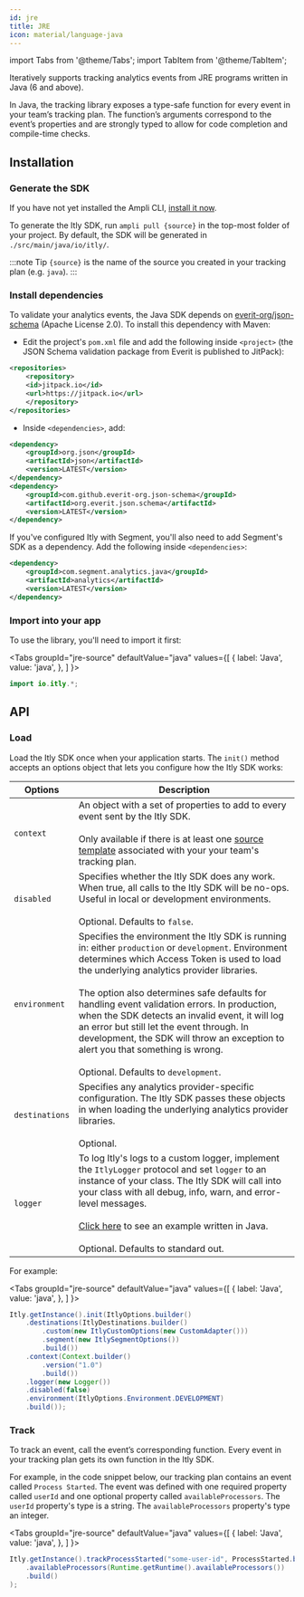```yaml
---
id: jre
title: JRE
icon: material/language-java
---
```


import Tabs from '@theme/Tabs';
import TabItem from '@theme/TabItem';

Iteratively supports tracking analytics events from JRE programs written in Java (6 and above).

In Java, the tracking library exposes a type-safe function for every event in your team’s tracking plan. The function’s arguments correspond to the event’s properties and are strongly typed to allow for code completion and compile-time checks.

## Installation

### Generate the SDK

If you have not yet installed the Ampli CLI, [install it now](/using-the-ampli-cli).

To generate the Itly SDK, run `ampli pull {source}` in the top-most folder of your project. By default, the SDK will be generated in `./src/main/java/io/itly/`.

:::note Tip
`{source}` is the name of the source you created in your tracking plan (e.g. `java`).
:::

### Install dependencies

To validate your analytics events, the Java SDK depends on [everit-org/json-schema](https://github.com/everit-org/json-schema) (Apache License 2.0). To install this dependency with Maven:

- Edit the project's `pom.xml` file and add the following inside `<project>` (the JSON Schema validation package from Everit is published to JitPack):

```xml
<repositories>
    <repository>
    <id>jitpack.io</id>
    <url>https://jitpack.io</url>
    </repository>
</repositories>
```

- Inside `<dependencies>`, add:

```xml
<dependency>
    <groupId>org.json</groupId>
    <artifactId>json</artifactId>
    <version>LATEST</version>
</dependency>
<dependency>
    <groupId>com.github.everit-org.json-schema</groupId>
    <artifactId>org.everit.json.schema</artifactId>
    <version>LATEST</version>
</dependency>
```

If you've configured Itly with Segment, you'll also need to add Segment's SDK as a dependency. Add the following inside `<dependencies>`:

```xml
<dependency>
    <groupId>com.segment.analytics.java</groupId>
    <artifactId>analytics</artifactId>
    <version>LATEST</version>
</dependency>
```

### Import into your app

To use the library, you'll need to import it first:

<Tabs
  groupId="jre-source"
  defaultValue="java"
  values={[
    { label: 'Java', value: 'java', },
  ]
}>
<TabItem value="java">

```java
import io.itly.*;
```

</TabItem>
</Tabs>

## API

### Load

Load the Itly SDK once when your application starts. The `init()` method accepts an options object that lets you configure how the Itly SDK works:

| Options | Description |
|-|-|
| `context`| An object with a set of properties to add to every event sent by the Itly SDK.<br /><br />Only available if there is at least one [source template](/working-with-templates#adding-a-template-to-a-source) associated with your your team's tracking plan.|
| `disabled`| Specifies whether the Itly SDK does any work. When true, all calls to the Itly SDK will be no-ops. Useful in local or development environments.<br /><br />Optional. Defaults to `false`.|
| `environment` | Specifies the environment the Itly SDK is running in: either `production` or `development`. Environment determines which Access Token is used to load the underlying analytics provider libraries.<br /><br />The option also determines safe defaults for handling event validation errors. In production, when the SDK detects an invalid event, it will log an error but still let the event through. In development, the SDK will throw an exception to alert you that something is wrong.<br /><br />Optional. Defaults to `development`.|
| `destinations` | Specifies any analytics provider-specific configuration. The Itly SDK passes these objects in when loading the underlying analytics provider libraries.<br /><br />Optional.|
| `logger` | To log Itly's logs to a custom logger, implement the `ItlyLogger` protocol and set `logger` to an instance of your class. The Itly SDK will call into your class with all debug, info, warn, and error-level messages.<br /><br />[Click here](https://bitbucket.org/seasyd/examples/src/master/jre-java/src/main/java/io/itly/Itly.java) to see an example written in Java.<br /><br />Optional. Defaults to standard out. |

For example:

<Tabs
  groupId="jre-source"
  defaultValue="java"
  values={[
    { label: 'Java', value: 'java', },
  ]
}>
<TabItem value="java">

```java
Itly.getInstance().init(ItlyOptions.builder()
    .destinations(ItlyDestinations.builder()
        .custom(new ItlyCustomOptions(new CustomAdapter()))
        .segment(new ItlySegmentOptions())
        .build())
    .context(Context.builder()
        .version("1.0")
        .build())
    .logger(new Logger())
    .disabled(false)
    .environment(ItlyOptions.Environment.DEVELOPMENT)
    .build());
```

</TabItem>
</Tabs>

### Track

To track an event, call the event’s corresponding function. Every event in your tracking plan gets its own function in the Itly SDK.

For example, in the code snippet below, our tracking plan contains an event called `Process Started`. The event was defined with one required property called `userId` and one optional property called `availableProcessors`. The `userId` property's type is a string. The `availableProcessors` property's type an integer.

<Tabs
  groupId="jre-source"
  defaultValue="java"
  values={[
    { label: 'Java', value: 'java', },
  ]
}>
<TabItem value="java">

```java
Itly.getInstance().trackProcessStarted("some-user-id", ProcessStarted.builder()
    .availableProcessors(Runtime.getRuntime().availableProcessors())
    .build()
);
```

</TabItem>
</Tabs>

<!-- Itly includes code docs in the auto-generated library so your IDE can display relevant documentation for every function and property as you type.

![Code documentation](/img/jre-java.png) -->

<!-- ### Alias



### Plugins & Custom Destinations



### Logging -->


